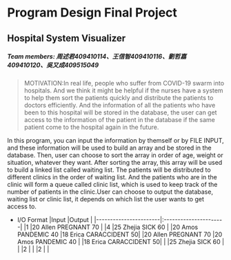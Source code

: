 # Program Design Final Project
## Hospital System Visualizer
##### Team members: 周述君409410114、王信智409410116、劉哲嘉409410120、吳又成409515049

>MOTIVATION:In real life, people who suffer from COVID-19 swarm into hospitals. And we think it might be helpful if the nurses have a system to help them sort the patients quickly and distribute the patients to doctors efficiently. And the information of all the patients who have been to this hospital will be stored in the database, the user can get access to the information of the patient in the database if the same patient come to the hospital again in the future.

In this program, you can input the information by themself or by FILE INPUT, and these information will be used to build an array and be stored in the database. Then, user can choose to sort the array in order of age, weight or situation, whatever they want. After sorting the array, this array will be used to build a linked list called waiting list. The patients will be distributed to different clinics in the order of waiting list. And the patients who are in the clinic will form a queue called clinic list, which is used to keep track of the number of patients in the clinic.User can choose to output the database, waiting list or clinic list, it depends on which list the user wants to get access to.

* I/O Format
  |Input                  |Output                 |
  |-----------------------|:----------------------|
  |1                      |20 Allen PREGNANT 70    |
  |4                      |25 Zhejia SICK 60      |
  |20 Amos PANDEMIC 40     |18 Erica CARACCIDENT 50|
  |20 Allen PREGNANT 70   |20 Amos PANDEMIC 40     |
  |18 Erica CARACCIDENT 50|                       |
  |25 Zhejia SICK 60      |                       |
  |2                      |                       |
  |2                      |                       |
    
